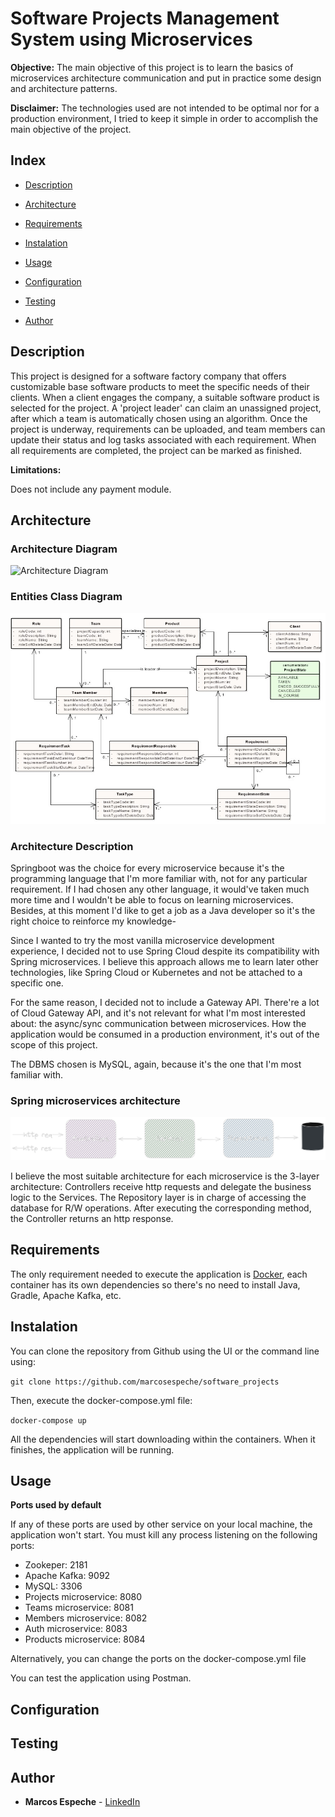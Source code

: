 # Software Projects Management System using Microservices

**Objective:** The main objective of this project is to learn the basics of microservices architecture communication and put in practice some design and architecture patterns. 

**Disclaimer:** The technologies used are not intended to be optimal nor for a production environment, I tried to keep it simple in order to accomplish the main objective of the project.

## Index

-  [Description](#description)

-  [Architecture](#architecture)

-  [Requirements](#requirements)

-  [Instalation](#instalation)

-  [Usage](#usage)

-  [Configuration](#configuration)

-  [Testing](#testing)

-  [Author](#author)


## Description

This project is designed for a software factory company that offers customizable base software products to meet the specific needs of their clients. When a client engages the company, a suitable software product is selected for the project. A 'project leader' can claim an unassigned project, after which a team is automatically chosen using an algorithm. Once the project is underway, requirements can be uploaded, and team members can update their status and log tasks associated with each requirement. When all requirements are completed, the project can be marked as finished.

**Limitations:**

Does not include any payment module.

## Architecture

### Architecture Diagram

![Architecture Diagram](./overall_architecture.png)

### Entities Class Diagram

![Entities Class Diagram](./class_diagram.jpg)

### Architecture Description

Springboot was the choice for every microservice because it's the programming language that I'm more familiar with, not for any particular requirement. If I had chosen any other language, it would've taken much more time and I wouldn't be able to focus on learning microservices. Besides, at this moment I'd like to get a job as a Java developer so it's the right choice to reinforce my knowledge-

Since I wanted to try the most vanilla microservice development experience, I decided not to use Spring Cloud despite its compatibility with Spring microservices. I believe this approach allows me to learn later other technologies, like Spring Cloud or Kubernetes and not be attached to a specific one.

For the same reason, I decided not to include a Gateway API. There're a lot of Cloud Gateway API, and it's not relevant for what I'm most interested about: the async/sync communication between microservices. How the application would be consumed in a production environment, it's out of the scope of this project.

The DBMS chosen is MySQL, again, because it's the one that I'm most familiar with. 

### Spring microservices architecture

![Spring Microservices Architecture](./spring_architecture.png)

I believe the most suitable architecture for each microservice is the 3-layer architecture: Controllers receive http requests and delegate the business logic to the Services. The Repository layer is in charge of accessing the database for R/W operations. After executing the corresponding method, the Controller returns an http response.

## Requirements

The only requirement needed to execute the application is [Docker](https://www.docker.com/), each container has its own dependencies so there's no need to install Java, Gradle, Apache Kafka, etc.


## Instalation

You can clone the repository from Github using the UI or the command line using:

`git clone https://github.com/marcosespeche/software_projects`

Then, execute the docker-compose.yml file:

`docker-compose up`

All the dependencies will start downloading within the containers. When it finishes, the application will be running.

## Usage

**Ports used by default**

If any of these ports are used by other service on your local machine, the application won't start. You must kill any process listening on the following ports:

- Zookeper: 2181
- Apache Kafka: 9092
- MySQL: 3306
- Projects microservice: 8080
- Teams microservice: 8081
- Members microservice: 8082
- Auth microservice: 8083
- Products microservice: 8084

Alternatively, you can change the ports on the docker-compose.yml file

You can test the application using Postman.

## Configuration



## Testing



## Author

- **Marcos Espeche** - [LinkedIn](http://www.linkedin.com/in/marcos-espeche-villalón-962821208)